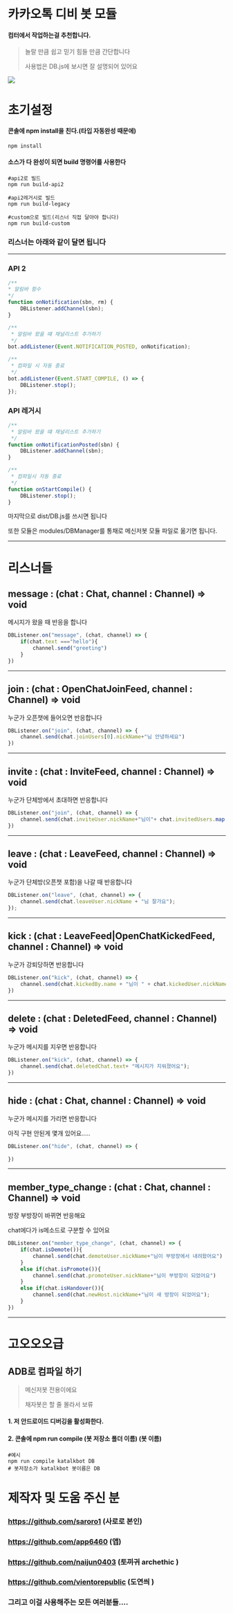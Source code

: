 카카오톡 디비 봇 모듈
======================

#### 컴터에서 작업하는걸 추천합니다.

> 놀랄 만큼 쉽고 믿기 힘들 만큼 간단합니다
> 
> 사용법은 DB.js에 보시면 잘 설명되어 있어요


<img src="https://licensebuttons.net/l/by-nc/2.0/kr/88x31.png">

# 초기설정 

#### 콘솔에 npm install을 친다.(타입 자동완성 때문에)
```shell
npm install
```

#### 소스가 다 완성이 되면 build 명령어를 사용한다
```shell
#api2로 빌드
npm run build-api2

#api2레거시로 빌드
npm run build-legacy

#custom으로 빌드(리스너 직접 달아야 합니다)
npm run build-custom
```



### 리스너는 아래와 같이 달면 됩니다
****
### API 2
```javascript
/**
* 알림바 함수
*/
function onNotification(sbn, rm) {
    DBListener.addChannel(sbn);
}

/**
 * 알림바 왔을 떄 채널리스트 추가하기
 */
bot.addListener(Event.NOTIFICATION_POSTED, onNotification);

/**
 * 컴파일 시 자동 종료
 */
bot.addListener(Event.START_COMPILE, () => {
    DBListener.stop();
});

```

### API 레거시

```javascript
/**
 * 알림바 왔을 떄 채널리스트 추가하기
 */
function onNotificationPosted(sbn) {
    DBListener.addChannel(sbn);
}

/**
 * 컴파일시 자동 종료
 */
function onStartCompile() {
    DBListener.stop();
}
```


마지막으로 dist/DB.js를 쓰시면 됩니다

또한 모듈은 modules/DBManager를 통채로
메신저봇 모듈 파일로 옮기면 됩니다.


****
# 리스너들
## message : (chat : Chat, channel : Channel) => void

메시지가 왔을 때 반응을 합니다

```javascript
DBListener.on("message", (chat, channel) => {
    if(chat.text ==="hello"){
        channel.send("greeting")
    }
})
```
****
## join : (chat : OpenChatJoinFeed, channel : Channel) => void
누군가 오픈챗에 들어오면 반응합니다
```javascript
DBListener.on("join", (chat, channel) => {
    channel.send(chat.joinUsers[0].nickName+"님 안녕하세요")
})
```

****
## invite : (chat : InviteFeed, channel : Channel) => void
누군가 단체방에서 초대하면 반응합니다
```javascript
DBListener.on("join", (chat, channel) => {
    channel.send(chat.inviteUser.nickName+"님이"+ chat.invitedUsers.map((e)=>e.nickName).join(",")+"님을 초대했습니다")
})
```

****
## leave : (chat : LeaveFeed, channel : Channel) => void
누군가 단체방(오픈챗 포함)을 나갈 때 반응합니다
```javascript
DBListener.on("leave", (chat, channel) => {
    channel.send(chat.leaveUser.nickName + "님 잘가요");
});
```

****
## kick : (chat : LeaveFeed|OpenChatKickedFeed, channel : Channel) => void
누군가 강퇴당하면 반응합니다
```javascript
DBListener.on("kick", (chat, channel) => {
    channel.send(chat.kickedBy.name + "님이 " + chat.kickedUser.nickName + "님을 강퇴했습니다")
})
```

****
## delete : (chat : DeletedFeed, channel : Channel) => void
누군가 메시지를 지우면 반응합니다
```javascript
DBListener.on("kick", (chat, channel) => {
    channel.send(chat.deletedChat.text+ "메시지가 지워졌어요");
})
```

****
## hide : (chat : Chat, channel : Channel) => void
누군가 메시지를 가리면 반응합니다

아직 구현 안된게 몇개 있어요.....
```javascript
DBListener.on("hide", (chat, channel) => {
    
})
```
****
## member_type_change : (chat : Chat, channel : Channel) => void
방장 부방장이 바뀌면 반응해요 

chat에다가 is메소드로 구분할 수 있어요
```javascript
DBListener.on("member_type_change", (chat, channel) => {
    if(chat.isDemote()){
        channel.send(chat.demoteUser.nickName+"님이 부방장에서 내려왔어요")
    }
    else if(chat.isPromote()){
        channel.send(chat.promoteUser.nickName+"님이 부방장이 되었어요")
    }
    else if(chat.isHandover()){
        channel.send(chat.newHost.nickName+"님이 새 방장이 되었어요");
    }
})
```

****

# 고오오오급 
## ADB로 컴파일 하기
> 메신저봇 전용이에요
> 
> 채자봇은 할 줄 몰라서 보류
>

#### 1.  저 안드로이드 디버깅을 활성화한다.
#### 2. 콘솔에 npm run compile (봇 저장소 폴더 이름) (봇 이름)
```shell
#예시
npm run compile katalkbot DB
# 봇저장소가 katalkbot 봇이름은 DB
```

# 제작자 및 도움 주신 분
### https://github.com/saroro1 (사로로 본인)
### https://github.com/app6460 (앱)
### https://github.com/naijun0403 (~~토끼귀~~ archethic )
### https://github.com/vientorepublic (도연씌 )

### 그리고 이걸 사용해주는 모든 여러분들....

